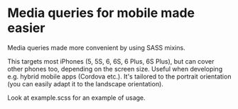 # Media queries for mobile made easier

Media queries made more convenient by using SASS mixins.

This targets most iPhones (5, 5S, 6, 6S, 6 Plus, 6S Plus), but can cover other phones too, depending on the screen size.
Useful when developing e.g. hybrid mobile apps (Cordova etc.).
It's tailored to the portrait orientation (you can easily adapt it to the landscape orientation).

Look at example.scss for an example of usage.
